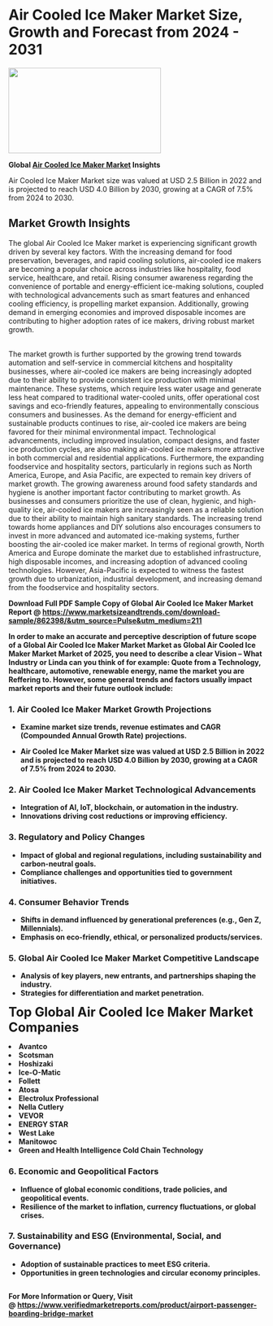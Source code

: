 <H1>Air Cooled Ice Maker Market Size, Growth and Forecast from 2024 - 2031</H1><img class="aligncenter size-medium wp-image-584254" src="https://thirdeyenews.in/wp-content/uploads/2024/09/Global-Market-Research-300x168.jpeg" alt="" width="300" height="168" /><p><strong>Global&nbsp;<a href="https://www.marketsizeandtrends.com/download-sample/862398/&amp;utm_source=Pulse&amp;utm_medium=211">Air Cooled Ice Maker Market</a> Insights</strong></p><p>Air Cooled Ice Maker Market size was valued at USD 2.5 Billion in 2022 and is projected to reach USD 4.0 Billion by 2030, growing at a CAGR of 7.5% from 2024 to 2030.</p><p><h2>Market Growth Insights</h2> The global Air Cooled Ice Maker market is experiencing significant growth driven by several key factors. With the increasing demand for food preservation, beverages, and rapid cooling solutions, air-cooled ice makers are becoming a popular choice across industries like hospitality, food service, healthcare, and retail. Rising consumer awareness regarding the convenience of portable and energy-efficient ice-making solutions, coupled with technological advancements such as smart features and enhanced cooling efficiency, is propelling market expansion. Additionally, growing demand in emerging economies and improved disposable incomes are contributing to higher adoption rates of ice makers, driving robust market growth. <br><br><b></b> <p>The market growth is further supported by the growing trend towards automation and self-service in commercial kitchens and hospitality businesses, where air-cooled ice makers are being increasingly adopted due to their ability to provide consistent ice production with minimal maintenance. These systems, which require less water usage and generate less heat compared to traditional water-cooled units, offer operational cost savings and eco-friendly features, appealing to environmentally conscious consumers and businesses. As the demand for energy-efficient and sustainable products continues to rise, air-cooled ice makers are being favored for their minimal environmental impact. Technological advancements, including improved insulation, compact designs, and faster ice production cycles, are also making air-cooled ice makers more attractive in both commercial and residential applications. Furthermore, the expanding foodservice and hospitality sectors, particularly in regions such as North America, Europe, and Asia Pacific, are expected to remain key drivers of market growth. The growing awareness around food safety standards and hygiene is another important factor contributing to market growth. As businesses and consumers prioritize the use of clean, hygienic, and high-quality ice, air-cooled ice makers are increasingly seen as a reliable solution due to their ability to maintain high sanitary standards. The increasing trend towards home appliances and DIY solutions also encourages consumers to invest in more advanced and automated ice-making systems, further boosting the air-cooled ice maker market. In terms of regional growth, North America and Europe dominate the market due to established infrastructure, high disposable incomes, and increasing adoption of advanced cooling technologies. However, Asia-Pacific is expected to witness the fastest growth due to urbanization, industrial development, and increasing demand from the foodservice and hospitality sectors. <p><b></p><p><span class=""><strong>Download Full PDF Sample Copy of Global Air Cooled Ice Maker Market Report</strong> @ <a href="https://www.marketsizeandtrends.com/download-sample/862398/&amp;utm_source=Pulse&amp;utm_medium=211" target="_blank">https://www.marketsizeandtrends.com/download-sample/862398/&amp;utm_source=Pulse&amp;utm_medium=211</a></span></p><p>In order to make an accurate and perceptive description of future scope of a Global&nbsp;Air Cooled Ice Maker Market Market as Global&nbsp;Air Cooled Ice Maker Market Market of 2025, you need to describe a clear Vision &ndash; What Industry or Linda can you think of for example: Quote from a Technology, healthcare, automotive, renewable energy, name the market you are Reffering to. However, some general trends and factors usually impact market reports and their future outlook include:</p><h3>1.&nbsp;<strong>Air Cooled Ice Maker Market Growth Projections</strong></h3><ul><li>Examine market size trends, revenue estimates and CAGR (Compounded Annual Growth Rate) projections.</li><li><p>Air Cooled Ice Maker Market size was valued at USD 2.5 Billion in 2022 and is projected to reach USD 4.0 Billion by 2030, growing at a CAGR of 7.5% from 2024 to 2030.</p></li></ul><h3>2.&nbsp;<strong>Air Cooled Ice Maker Market Technological Advancements</strong></h3><ul><li>Integration of AI, IoT, blockchain, or automation in the industry.</li><li>Innovations driving cost reductions or improving efficiency.</li></ul><h3>3.&nbsp;<strong>Regulatory and Policy Changes</strong></h3><ul><li>Impact of global and regional regulations, including sustainability and carbon-neutral goals.</li><li>Compliance challenges and opportunities tied to government initiatives.</li></ul><h3>4.&nbsp;<strong>Consumer Behavior Trends</strong></h3><ul><li>Shifts in demand influenced by generational preferences (e.g., Gen Z, Millennials).</li><li>Emphasis on eco-friendly, ethical, or personalized products/services.</li></ul><h3>5.&nbsp;<strong>Global Air Cooled Ice Maker Market Competitive Landscape</strong></h3><ul><li>Analysis of key players, new entrants, and partnerships shaping the industry.</li><li>Strategies for differentiation and market penetration.</li></ul><p data-pm-slice="1 1 []"><span style="color: inherit; font-family: inherit; font-size: 25px;">Top Global Air Cooled Ice Maker Market Companies</span></p><div class="" data-test-id=""><p><li>Avantco</li><li> Scotsman</li><li> Hoshizaki</li><li> Ice-O-Matic</li><li> Follett</li><li> Atosa</li><li> Electrolux Professional</li><li> Nella Cutlery</li><li> VEVOR</li><li> ENERGY STAR</li><li> West Lake</li><li> Manitowoc</li><li> Green and Health Intelligence Cold Chain Technology</li></p></div><h3>6.&nbsp;<strong>Economic and Geopolitical Factors</strong></h3><ul><li>Influence of global economic conditions, trade policies, and geopolitical events.</li><li>Resilience of the market to inflation, currency fluctuations, or global crises.</li></ul><h3>7.&nbsp;<strong>Sustainability and ESG (Environmental, Social, and Governance)</strong></h3><ul><li>Adoption of sustainable practices to meet ESG criteria.</li><li>Opportunities in green technologies and circular economy principles.</li></ul><h2><strong style="font-size: 14px;">For More Information or Query, Visit @&nbsp;</strong><a style="background-color: #ffffff; font-size: 14px;" href="https://www.marketsizeandtrends.com/report/air-cooled-ice-maker-market/" target="_blank">https://www.verifiedmarketreports.com/product/airport-passenger-boarding-bridge-market</a></h2>
